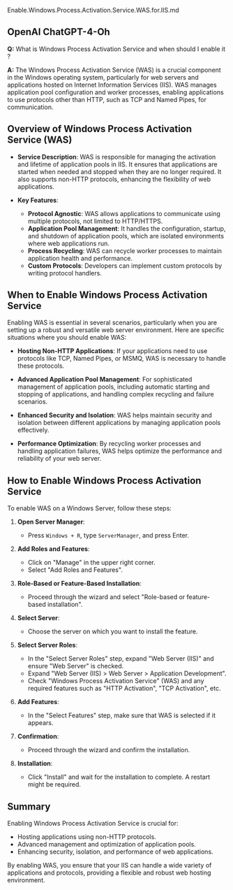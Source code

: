 Enable.Windows.Process.Activation.Service.WAS.for.IIS.md

## OpenAI ChatGPT-4-Oh

**Q:** What is Windows Process Activation Service and when should I enable it ?

**A:** The Windows Process Activation Service (WAS) is a crucial component in the Windows operating system, particularly for web servers and applications hosted on Internet Information Services (IIS). WAS manages application pool configuration and worker processes, enabling applications to use protocols other than HTTP, such as TCP and Named Pipes, for communication.

## Overview of Windows Process Activation Service (WAS)

- **Service Description**: WAS is responsible for managing the activation and lifetime of application pools in IIS. It ensures that applications are started when needed and stopped when they are no longer required. It also supports non-HTTP protocols, enhancing the flexibility of web applications.
  
- **Key Features**:
  - **Protocol Agnostic**: WAS allows applications to communicate using multiple protocols, not limited to HTTP/HTTPS.
  - **Application Pool Management**: It handles the configuration, startup, and shutdown of application pools, which are isolated environments where web applications run.
  - **Process Recycling**: WAS can recycle worker processes to maintain application health and performance.
  - **Custom Protocols**: Developers can implement custom protocols by writing protocol handlers.

## When to Enable Windows Process Activation Service

Enabling WAS is essential in several scenarios, particularly when you are setting up a robust and versatile web server environment. Here are specific situations where you should enable WAS:

- **Hosting Non-HTTP Applications**: If your applications need to use protocols like TCP, Named Pipes, or MSMQ, WAS is necessary to handle these protocols.
  
- **Advanced Application Pool Management**: For sophisticated management of application pools, including automatic starting and stopping of applications, and handling complex recycling and failure scenarios.
  
- **Enhanced Security and Isolation**: WAS helps maintain security and isolation between different applications by managing application pools effectively.
  
- **Performance Optimization**: By recycling worker processes and handling application failures, WAS helps optimize the performance and reliability of your web server.

## How to Enable Windows Process Activation Service

To enable WAS on a Windows Server, follow these steps:

1. **Open Server Manager**:
   - Press `Windows + R`, type `ServerManager`, and press Enter.

2. **Add Roles and Features**:
   - Click on "Manage" in the upper right corner.
   - Select "Add Roles and Features".

3. **Role-Based or Feature-Based Installation**:
   - Proceed through the wizard and select "Role-based or feature-based installation".

4. **Select Server**:
   - Choose the server on which you want to install the feature.

5. **Select Server Roles**:
   - In the "Select Server Roles" step, expand "Web Server (IIS)" and ensure "Web Server" is checked.
   - Expand "Web Server (IIS) > Web Server > Application Development".
   - Check "Windows Process Activation Service" (WAS) and any required features such as "HTTP Activation", "TCP Activation", etc.

6. **Add Features**:
   - In the "Select Features" step, make sure that WAS is selected if it appears.

7. **Confirmation**:
   - Proceed through the wizard and confirm the installation.

8. **Installation**:
   - Click "Install" and wait for the installation to complete. A restart might be required.

## Summary

Enabling Windows Process Activation Service is crucial for:

- Hosting applications using non-HTTP protocols.
- Advanced management and optimization of application pools.
- Enhancing security, isolation, and performance of web applications.

By enabling WAS, you ensure that your IIS can handle a wide variety of applications and protocols, providing a flexible and robust web hosting environment.
